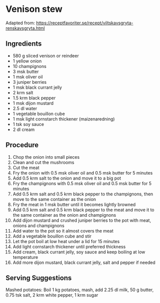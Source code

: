# Venison stew
Adapted from: https://receptfavoriter.se/recept/viltskavsgryta-renskavsgryta.html
## Ingredients
- 580 g sliced venison or reindeer
- 1 yellow onion
- 10 champignons
- 3 msk butter
- 1 msk oliver oil
- 3 juniper berries
- 1 msk black currant jelly
- 2 krm salt
- 1.5 krm black pepper
- 1 msk dijon mustard
- 2.5 dl water
- 1 vegetable bouillon cube
- 1 msk light cornstarch thickener (maizenaredning)
- 1 tsk soy sauce
- 2 dl cream
## Procedure
1. Chop the onion into small pieces
2. Clean and cut the mushrooms
3. Cut the meat
4. Fry the onion with 0.5 msk oliver oil and 0.5 msk butter for 5 minutes
5. Add 0.5 krm salt to the onion and move it to a big pot
6. Fry the champignons with 0.5 msk oliver oil and 0.5 msk butter for 5 minutes
7. Add 0.5 krm salt and 0.5 krm black pepper to the champignons, then move to the same container as the onion
8. Fry the meat in 1 msk butter until it becomes lightly browned
9. Add 0.5 krm salt and 0.5 krm black pepper to the meat and move it to the same container as the onion and champignons
10. Add dijon mustard and crushed juniper berries to the pot with meat, onions and champignons
11. Add water to the pot so it almost covers the meat
12. Add a vegetable bouillon cube and stir
13. Let the pot boil at low heat under a lid for 15 minutes
14. Add light cornstarch thickener until preferred thickness
15. Add cream, black currant jelly, soy sauce and keep boiling at low temperature
16. Add more dijon mustard, black currant jelly, salt and pepper if needed
## Serving Suggestions
Mashed potatoes: Boil 1 kg potatoes, mash, add 2.25 dl milk, 50 g butter, 0.75 tsk salt, 2 krm white pepper, 1 krm sugar
